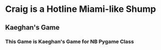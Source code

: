 
Craig is a Hotline Miami-like Shump
====================================

## Kaeghan's Game

### This Game is Kaeghan's Game for NB Pygame Class
